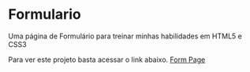 # Formulario
 Uma página de Formulário para treinar minhas habilidades em HTML5 e CSS3

 Para ver este projeto basta acessar o link abaixo.
 <a href="https://luckaos.github.io/formulario/">Form Page</a>
